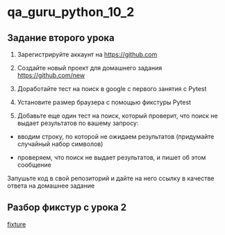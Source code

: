 # qa_guru_python_10_2

## Задание второго урока
1. Зарегистрируйте аккаунт на https://github.com

2. Создайте новый проект для домашнего задания https://github.com/new

3. Доработайте тест на поиск в google с первого занятия с Pytest

4. Установите размер браузера с помощью фикстуры Pytest

5. Добавьте еще один тест на поиск, который проверит, что поиск не выдает результатов по вашему запросу:

- вводим строку, по которой не ожидаем результатов (придумайте случайный набор символов)

- проверяем, что поиск не выдает результатов, и пишет об этом сообщение


Запушьте код в свой репозиторий и дайте на него ссылку в качестве ответа на домашнее задание

## Разбор фикстур с урока 2 
[fixture](https://github.com/MDN78/qa_guru_python_10_2/wiki)
